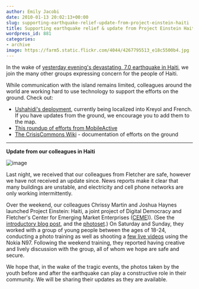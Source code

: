 ```yaml
---
author: Emily Jacobi
date: 2010-01-13 20:02:13+00:00
slug: supporting-earthquake-relief-update-from-project-einstein-haiti
title: Supporting earthquake relief & update from Project Einstein Haiti
wordpress_id: 881
categories:
- archive
image: https://farm5.static.flickr.com/4044/4267795513_e18c5500b4.jpg
---
```


In the wake of [yesterday evening's devastating, 7.0 earthquake in Haiti](http://www.nytimes.com/2010/01/14/world/americas/14haiti.html?hp), we join the many other groups expressing concern for the people of Haiti.

While communication with the island remains limited, colleagues around the world are working hard to use technology to support the efforts on the ground. Check out:
- [Ushahidi's deployment](http://haiti.ushahidi.com), currently being localized into Kreyol and French. If you have updates from the ground, we encourage you to add them to the map.
- [This roundup of efforts from MobileActive ](http://mobileactive.org/earthquake-haiti-how-you-can-help-and-learn-more )
- [The CrisisCommons Wiki](http://crisiscommons.org/wiki/index.php?title=Haiti/2010_Earthquake) - documentation of efforts on the ground
** **

**Update from our colleagues in Haiti**

![image](https://farm5.static.flickr.com/4044/4267795513_e18c5500b4.jpg)

Last night, we received that our colleagues from Fletcher are safe, however we have not received an update since. News reports make it clear that many buildings are unstable, and electricity and cell phone networks are only working intermittently.

Over the weekend, our colleagues Chrissy Martin and Joshua Haynes launched Project Einstein: Haiti, a joint project of Digital Democracy and Fletcher's Center for Emerging Market Enterprises ([CEME](http://fletcher.tufts.edu/ibc/ceme.shtml))). (See the [introductory blog post](http://www.digital-democracy.org/2010/01/07/introducing-project-einstein-haiti/), and the [photoset](http://www.flickr.com/photos/digitaldemocracy/sets/72157623193844546/).) On Saturday and Sunday, they worked with a group of young people between the ages of 18-24, conducting a photo training as well as shooting a [few live videos](http://qik.com/ddtv) using the Nokia N97. Following the weekend training, they reported having creative and lively discussion with the group, all of whom we hope are safe and secure.

We hope that, in the wake of the tragic events, the photos taken by the youth before and after the earthquake can play a constructive role in their community. We will be sharing their updates as they are available.
